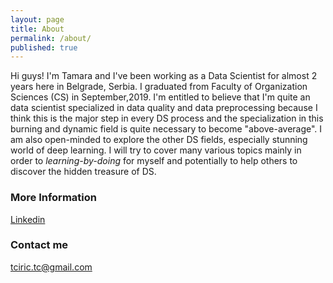 ```yaml
---
layout: page
title: About
permalink: /about/
published: true
---
```


Hi guys!
I'm Tamara and I've been working as a Data Scientist for almost 2 years here in Belgrade, Serbia.
I graduated from Faculty of Organization Sciences (CS) in September,2019.
I'm entitled to believe that I'm quite an data scientist specialized in data quality and data preprocessing because I think this is the major step in every DS process and the specialization in this burning and dynamic field is quite necessary to become "above-average". I am also open-minded to explore the other DS fields, especially stunning world of deep learning. I will try to cover many various topics mainly in order to _learning-by-doing_ for myself and potentially to help others to discover the hidden treasure of DS.

### More Information
[Linkedin](https://www.linkedin.com/in/tamara-ciric-5575b7123)


### Contact me

[tciric.tc@gmail.com](mailto:email@domain.com)
